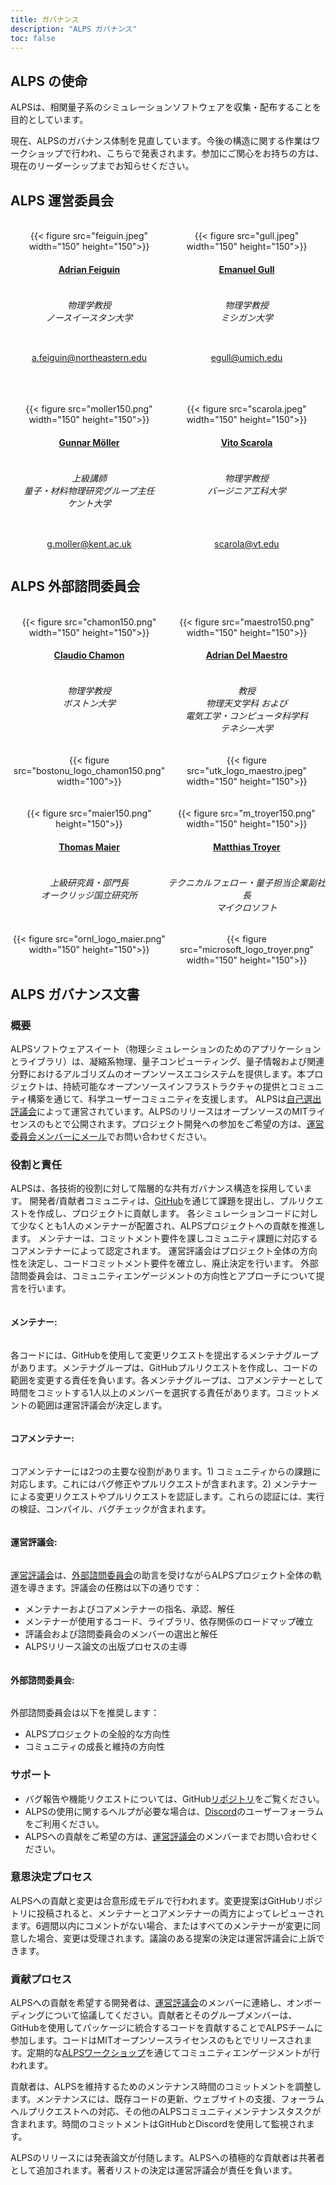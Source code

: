 ```yaml
---
title: ガバナンス
description: "ALPS ガバナンス"
toc: false
---
```


## ALPS の使命

ALPSは、相関量子系のシミュレーションソフトウェアを収集・配布することを目的としています。

現在、ALPSのガバナンス体制を見直しています。今後の構造に関する作業はワークショップで行われ、こちらで発表されます。参加にご関心をお持ちの方は、現在のリーダーシップまでお知らせください。

## ALPS 運営委員会

<br>

<style>
div.mycontainer {
  width:100%;
  overflow:auto;
}
div.mycontainer div {
  width: 50%;  
  float: left;
  display: inline-block;
  text-align: center;
}
h4 {
  display: inline-block;
}
</style>


<div class="mycontainer">

  <div>
    {{< figure src="feiguin.jpeg" width="150" height="150">}}
  </div>
  
  <div>
    {{< figure src="gull.jpeg" width="150" height="150">}}
  </div>
  
</div>

<div class="mycontainer">

  <div>
    <h4><a href="https://cos.northeastern.edu/people/adrian-feiguin/">Adrian Feiguin</a></h4>
    <h6>物理学教授<br>
    ノースイースタン大学
    </h6>
  </div>
  
  <div>
    <h4><a href="https://lsa.umich.edu/physics/people/faculty/egull.html">Emanuel Gull</a></h4>
    <h6>物理学教授<br>
    ミシガン大学
    </h6>
  </div>
  
</div>

<div class="mycontainer">
  <div>
    <p>
    <a href="mailto:a.feiguin@northeastern.edu">a.feiguin@northeastern.edu</a>
    </p>
  </div>
  <div>
    <p>
    <a href="mailto:egull@umich.edu">egull@umich.edu</a>
    </p>
  </div>
  
</div>

<br>
<br>
<br>

<div class="mycontainer">

  <div>
    {{< figure src="moller150.png" width="150" height="150">}}
  </div>
  
  <div>
    {{< figure src="scarola.jpeg" width="150" height="150">}}
  </div>
  
</div>

<div class="mycontainer">
  
  <div>
    <h4><a href="https://www.kent.ac.uk/physics-astronomy/people/466/möller-gunnar">Gunnar Möller</a></h4>
    <h6>上級講師<br>
    量子・材料物理研究グループ主任<br>
    ケント大学
    </h6>
  </div>
  
  <div>
    <h4><a href="https://scarola.phys.vt.edu/">Vito Scarola</a></h4>
    <h6>物理学教授<br>
    バージニア工科大学
    </h6>
  </div>
  
</div>


<div class="mycontainer">
  <div>
    <p>
    <a href="mailto:g.moller@kent.ac.uk">g.moller@kent.ac.uk</a>
    </p>
  </div>
  <div>
    <p>
    <a href="mailto:scarola@vt.edu">scarola@vt.edu</a>
    </p>
  </div>
</div>


## ALPS 外部諮問委員会

<br>
<div class="mycontainer">

  <div>
    {{< figure src="chamon150.png" width="150" height="150">}}
  </div>

  <div>
    {{< figure src="maestro150.png" width="150" height="150">}}
  </div>
  
</div>

<div class="mycontainer">
  <div>
    <h4><a href="https://www.bu.edu/eng/profile/claudio-chamon/">Claudio Chamon</a></h4>
  </div>

  <div>
    <h4><a href="https://quantum.utk.edu/people/adrian-del-maestro-2/">Adrian Del Maestro</a></h4>
  </div>

</div>

<div class="mycontainer">
  <div>
    <h6>
    物理学教授 <br>
    ボストン大学
    </h6>
  </div>

  <div>
    <h6>教授<br>
    物理天文学科 および <br> 
    電気工学・コンピュータ科学科 <br>
    テネシー大学<br>
    </h6>
  </div>

</div>


<div class="mycontainer">

  <div>
    {{< figure src="bostonu_logo_chamon150.png" width="100">}}
  </div>
  <div>
    {{< figure src="utk_logo_maestro.jpeg" width="150" height="150">}}
  </div>
  
</div>

<br>
<br>

<div class="mycontainer">
  <div>
    {{< figure src="maier150.png" height="150">}}
  </div>
  <div>
    {{< figure src="m_troyer150.png" width="150" height="150">}}
  </div>
</div>

<div class="mycontainer">

  <div>
    <h4><a href="https://www.ornl.gov/staff-profile/thomas-maier">Thomas Maier</a></h4>
  </div>

  <div>
    <h4><a href="https://www.microsoft.com/en-us/research/people/mtroyer/">Matthias Troyer</a></h4>
  </div>

</div>
<div class="mycontainer">

  <div>
    <h6>上級研究員・部門長<br>
    オークリッジ国立研究所<br>
    </h6>
  </div>

  <div>
    <h6>テクニカルフェロー・量子担当企業副社長<br>
    マイクロソフト<br>
    </h6>
  </div>
  
</div>

<div class="mycontainer">

  <div>
    {{< figure src="ornl_logo_maier.png" width="150" height="150">}}
  </div>
  
  <div>
    {{< figure src="microsoft_logo_troyer.png" width="150" height="150">}}
  </div>
  
</div>

## ALPS ガバナンス文書

### 概要 

ALPSソフトウェアスイート（物理シミュレーションのためのアプリケーションとライブラリ）は、凝縮系物理、量子コンピューティング、量子情報および関連分野におけるアルゴリズムのオープンソースエコシステムを提供します。本プロジェクトは、持続可能なオープンソースインフラストラクチャの提供とコミュニティ構築を通じて、科学ユーザーコミュニティを支援します。
ALPSは[自己選出評議会](#alps-運営委員会)によって運営されています。ALPSのリリースはオープンソースのMITライセンスのもとで公開されます。プロジェクト開発への参加をご希望の方は、[運営委員会メンバーにメール](#alps-運営委員会)でお問い合わせください。

### 役割と責任 

ALPSは、各技術的役割に対して階層的な共有ガバナンス構造を採用しています。
開発者/貢献者コミュニティは、[GitHub](https://github.com/ALPSim/ALPS)を通じて課題を提出し、プルリクエストを作成し、プロジェクトに貢献します。
各シミュレーションコードに対して少なくとも1人のメンテナーが配置され、ALPSプロジェクトへの貢献を推進します。
メンテナーは、コミットメント要件を課しコミュニティ課題に対応するコアメンテナーによって認定されます。
運営評議会はプロジェクト全体の方向性を決定し、コードコミットメント要件を確立し、廃止決定を行います。
外部諮問委員会は、コミュニティエンゲージメントの方向性とアプローチについて提言を行います。

#### メンテナー:

各コードには、GitHubを使用して変更リクエストを提出するメンテナグループがあります。メンテナグループは、GitHubプルリクエストを作成し、コードの範囲を変更する責任を負います。各メンテナグループは、コアメンテナーとして時間をコミットする1人以上のメンバーを選択する責任があります。コミットメントの範囲は運営評議会が決定します。

#### コアメンテナー:
    
コアメンテナーには2つの主要な役割があります。1) コミュニティからの課題に対応します。これにはバグ修正やプルリクエストが含まれます。2) メンテナーによる変更リクエストやプルリクエストを認証します。これらの認証には、実行の検証、コンパイル、バグチェックが含まれます。

#### 運営評議会:
    
[運営評議会](#alps-運営委員会)は、[外部諮問委員会](#alps-外部諮問委員会)の助言を受けながらALPSプロジェクト全体の軌道を導きます。評議会の任務は以下の通りです：

- メンテナーおよびコアメンテナーの指名、承認、解任
- メンテナーが使用するコード、ライブラリ、依存関係のロードマップ確立
- 評議会および諮問委員会のメンバーの選出と解任
- ALPSリリース論文の出版プロセスの主導

#### 外部諮問委員会:

外部諮問委員会は以下を推奨します：

- ALPSプロジェクトの全般的な方向性
- コミュニティの成長と維持の方向性

### サポート 

- バグ報告や機能リクエストについては、GitHub[リポジトリ](https://github.com/ALPSim/ALPS/issues)をご覧ください。
- ALPSの使用に関するヘルプが必要な場合は、[Discord](https://discord.gg/JRNWnnva9g)のユーザーフォーラムをご利用ください。
- ALPSへの貢献をご希望の方は、[運営評議会](#alps-運営委員会)のメンバーまでお問い合わせください。

### 意思決定プロセス 

ALPSへの貢献と変更は合意形成モデルで行われます。変更提案はGitHubリポジトリに投稿されると、メンテナーとコアメンテナーの両方によってレビューされます。6週間以内にコメントがない場合、またはすべてのメンテナーが変更に同意した場合、変更は受理されます。議論のある提案の決定は運営評議会に上訴できます。

### 貢献プロセス

ALPSへの貢献を希望する開発者は、[運営評議会](#alps-運営委員会)のメンバーに連絡し、オンボーディングについて協議してください。貢献者とそのグループメンバーは、GitHubを使用してパッケージに統合するコードを貢献することでALPSチームに参加します。コードはMITオープンソースライセンスのもとでリリースされます。定期的な[ALPSワークショップ](https://alps.comp-phys.com/events/)を通じてコミュニティエンゲージメントが行われます。

貢献者は、ALPSを維持するためのメンテナンス時間のコミットメントを調整します。メンテナンスには、既存コードの更新、ウェブサイトの支援、フォーラムヘルプリクエストへの対応、その他のALPSコミュニティメンテナンスタスクが含まれます。時間のコミットメントはGitHubとDiscordを使用して監視されます。

ALPSのリリースには発表論文が付随します。ALPSへの積極的な貢献者は共著者として追加されます。著者リストの決定は運営評議会が責任を負います。
